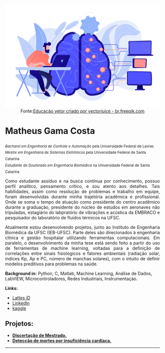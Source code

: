 <p align="center">
  <img src="Images/20945347.jpg" >
  Fonte:<a href="https://br.freepik.com/vetores/educacao">Educação vetor criado por vectorjuice - br.freepik.com</a>
</p>

# Matheus Gama Costa
<sub>*Bacharel em Engenharia de Controle e Automação* pela Universidade Federal de Lavras</sub>  
<sub>*Mestre em Engenharia de Sistemas Eletrônicos* pela Universidade Federal de Santa Catarina</sub>  
<sub>*Estudante de Doutorado em Engenharia Biomédica* na Universidade Federal de Santa Catarina</sub>

<p align="justify">
  Como estudante assíduo e na busca contínua por conhecimento, possuo perfil analítico, pensamento crítico, e sou atento aos detalhes. Tais habilidades, assim como resolução de problemas e trabalho em equipe, foram desenvolvidas durante minha trajetória acadêmica e profissional. Onde se soma o tempo de atuação como presidente do centro acadêmico durante a graduação, presidente do núcleo de estudos em aeronaves não tripuladas, estagiário do labpratório de vibrações e acústica da EMBRACO e pesquisador do laboratório de fluidos térmicos na UFSC.
</p>

<p align="justify">
  Atualmente estou desenvolvendo projetos, junto ao Instituto de Engenharia Biomédica da UFSC (IEB-UFSC). Parte deles são direcionados à engenharia clínica e gestão hospitalar utilizando ferramentas computacionais. Em paralelo, o desenvolvimento da minha tese está sendo feito a partir do uso de ferramentas de machine learning, voltadas para a definição de correlações entre sinais fisiológicos e fatores ambientais (radiação solar, índices Kp, Ap e PC, número de manchas solares), com o intuito de definir modelos preditivos para problemas na saúde.
</p>

**Background in:** Python, C, Matlab, Machine Learning, Análise de Dados, LabVIEW, Microcontroladores, Redes Industriais, Instrumentação.

**Links:**
* [Lattes iD](http://lattes.cnpq.br/1515303396312578)
* [LinkedIn](https://www.linkedin.com/in/matheus-gama-costa-903456a6)
* [kaggle](https://www.kaggle.com/matheusgamacosta94)


## Projetos:

* [**Discertação de Mestrado.**](https://repositorio.ufsc.br/handle/123456789/216110)
* [**Detecção de mortes por insuficiência cardíaca.**](https://bit.ly/31kpw9b)


---
